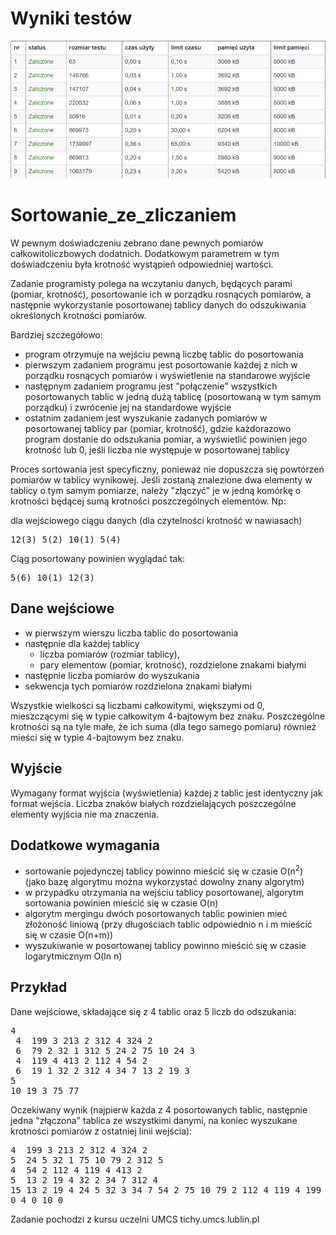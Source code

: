 # Wyniki testów

![alt text](https://raw.githubusercontent.com/sebastianrziolkowski/Sortowanie_ze_zliczaniem/master/Sortowanie%20ze%20zliczaniem.bmp)

# Sortowanie_ze_zliczaniem
<p>
W pewnym doświadczeniu zebrano dane pewnych pomiarów całkowitoliczbowych dodatnich. Dodatkowym parametrem w tym doświadczeniu była krotność wystąpień odpowiedniej wartości.
</p>
<p>
Zadanie programisty polega na wczytaniu danych, będących parami (pomiar, krotność), posortowanie ich w porządku rosnących pomiarów, a następnie wykorzystanie posortowanej tablicy danych do odszukiwania określonych krotności pomiarów.
</p>
Bardziej szczegółowo:
<ul>
    <li>program otrzymuje na wejściu pewną liczbę tablic do posortowania</li>
    <li>pierwszym zadaniem programu jest posortowanie każdej z nich w porządku rosnących pomiarów i wyświetlenie na standarowe wyjście</li>
    <li>następnym zadaniem programu jest "połączenie" wszystkich posortowanych tablic w jedną dużą tablicę (posortowaną w tym samym porządku) i zwrócenie jej na standardowe wyjście</li>
    <li>ostatnim zadaniem jest wyszukanie zadanych pomiarów w posortowanej tablicy par (pomiar, krotność), gdzie każdorazowo program dostanie do odszukania pomiar, a wyświetlić powinien jego krotność lub 0, jeśli liczba nie występuje w posortowanej tablicy</li>
</ul>

<p>
Proces sortowania jest specyficzny, ponieważ nie dopuszcza się powtórzeń pomiarów w tablicy wynikowej. Jeśli zostaną znalezione dwa elementy w tablicy o tym samym pomiarze, należy "złączyć" je w jedną komórkę o krotności będącej sumą krotności poszczególnych elementów. Np:
</p>
<p>
  dla wejściowego ciągu danych (dla czytelności krotność w nawiasach)
</p>
<pre>
12(3) 5(2) 10(1) 5(4)
</pre>
<p>
  Ciąg posortowany powinien wyglądać tak:
</p>
<pre>
5(6) 10(1) 12(3)
</pre>

<h2>Dane wejściowe</h2>
<ul>
    <li>w pierwszym wierszu liczba tablic do posortowania</li>
    <li>następnie dla każdej tablicy
    <ul>
        <li>liczba pomiarów (rozmiar tablicy),</li>
        <li>pary elementow (pomiar, krotność), rozdzielone znakami białymi</li>
    </ul></li>
    <li>następnie liczba pomiarów do wyszukania</li>
    <li>sekwencja tych pomiarów rozdzielona znakami białymi</li>
</ul>
<p>
Wszystkie wielkości są liczbami całkowitymi, większymi od 0, mieszczącymi się w typie całkowitym 4-bajtowym bez znaku. Poszczególne krotności są na tyle małe, że ich suma (dla tego samego pomiaru) również mieści się w typie 4-bajtowym bez znaku.
</p>

<h2> Wyjście </h2>
<p>
Wymagany format wyjścia (wyświetlenia) każdej z tablic jest identyczny jak format wejścia. Liczba znaków białych rozdzielających poszczególne elementy wyjścia nie ma znaczenia.
</p>

<h2>
Dodatkowe wymagania
</h2>
<ul>
    <li>sortowanie pojedynczej tablicy powinno mieścić się w czasie <span class="math">O(n<sup>2</sup>)</span> (jako bazę algorytmu można wykorzystać dowolny znany algorytm)</li>
    <li>w przypadku otrzymania na wejściu tablicy posortowanej, algorytm sortowania powinien mieścić się w czasie <span class="math">O(n)</span></li>
    <li>algorytm mergingu dwóch posortowanych tablic powinien mieć złożoność liniową
    (przy długościach tablic odpowiednio <span class="math">n</span> i <span class="math">m</span> mieścić się w czasie <span class="math">O(n+m)</span>)</li>
    <li>wyszukiwanie w posortowanej tablicy powinno mieścić się w czasie logarytmicznym <span class="math">O(ln n)</span></li>
</ul>

<h2>Przykład</h2>
<p>
Dane wejściowe, składające się z 4 tablic oraz 5 liczb do odszukania:
</p>
<pre>
4
 4  199 3 213 2 312 4 324 2
 6  79 2 32 1 312 5 24 2 75 10 24 3
 4  119 4 413 2 112 4 54 2
 6  19 1 32 2 312 4 34 7 13 2 19 3
5
10 19 3 75 77
</pre>
<p>
Oczekiwany wynik (najpierw każda z 4 posortowanych tablic, następnie jedna "złączona" tablica ze wszystkimi danymi, na koniec wyszukane krotności pomiarów z ostatniej linii wejścia):
</p>
<pre>
4  199 3 213 2 312 4 324 2
5  24 5 32 1 75 10 79 2 312 5
4  54 2 112 4 119 4 413 2
5  13 2 19 4 32 2 34 7 312 4
15 13 2 19 4 24 5 32 3 34 7 54 2 75 10 79 2 112 4 119 4 199 3 213 2 312 13 324 2 413 2
0 4 0 10 0
</pre>


Zadanie pochodzi z kursu uczelni UMCS
tichy.umcs.lublin.pl
